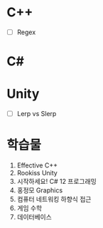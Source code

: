 # C++
- [ ] Regex

# C\#


# Unity
- [ ] Lerp vs Slerp


# 학습물
1. Effective C++
2. Rookiss Unity
3. 시작하세요! C# 12 프로그래밍
4. 홍정모 Graphics
5. 컴퓨터 네트워킹 하향식 접근
6. 게임 수학
7. 데이터베이스